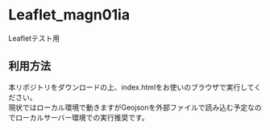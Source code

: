 # Leaflet_magn01ia
Leafletテスト用

## 利用方法
本リポジトリをダウンロードの上、index.htmlをお使いのブラウザで実行してください。  
現状ではローカル環境で動きますがGeojsonを外部ファイルで読み込む予定なのでローカルサーバー環境での実行推奨です。  

